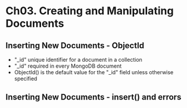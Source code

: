# Ch03. Creating and Manipulating Documents

## Inserting New Documents - ObjectId
- "_id" unique identifier for a document in a collection
- "_id" required in every MongoDB document
- ObjectId() is the default value for the "_id" field unless otherwise specified


## Inserting New Documents - insert() and errors
